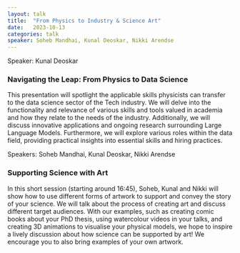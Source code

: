 ```yaml
---
layout: talk
title:  "From Physics to Industry & Science Art"
date:   2023-10-13
categories: talk
speaker: Soheb Mandhai, Kunal Deoskar, Nikki Arendse
---
```

Speaker: Kunal Deoskar
### Navigating the Leap: From Physics to Data Science
This presentation will spotlight the applicable skills physicists can transfer to the data science sector of the Tech industry. We will delve into the functionality and relevance of various skills and tools valued in academia and how they relate to the needs of the industry. Additionally, we will discuss innovative applications and ongoing research surrounding Large Language Models. Furthermore, we will explore various roles within the data field, providing practical insights into essential skills and hiring practices.

Speakers: Soheb Mandhai, Kunal Deoskar, Nikki Arendse
### Supporting Science with Art
In this short session (starting around 16:45), Soheb, Kunal and Nikki will show how to use different forms of artwork to support and convey the story of your science. We will talk about the process of creating art and discuss different target audiences. With our examples, such as creating comic books about your PhD thesis, using watercolour videos in your talks, and creating 3D animations to visualise your physical models, we hope to inspire a lively discussion about how science can be supported by art! We encourage you to also bring examples of your own artwork.
